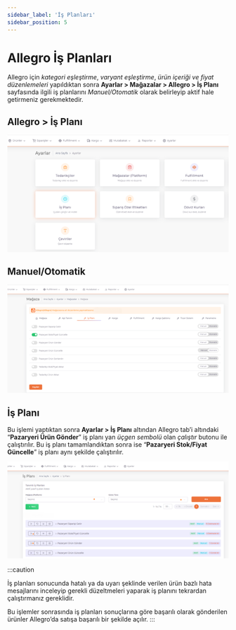 ```yaml
---
sidebar_label: 'İş Planları'
sidebar_position: 5
---
```



# Allegro İş Planları 

Allegro için *kategori eşleştirme*, *varyant eşleştirme*, *ürün içeriği ve fiyat düzenlemeleri* yapıldıktan sonra **Ayarlar > Mağazalar > Allegro > İş Planı** sayfasında ilgili iş planlarını *Manuel/Otomatik* olarak belirleyip aktif hale getirmeniz gerekmektedir.

## Allegro > İş Planı
![AllegroBusinessPlan](../allegro/img/allegrosettingbusinesplan.png)
## Manuel/Otomatik
![AllegroBusinessPlanManual](../allegro/img/sllegrosettingbusinessplan.png)

## İş Planı
Bu işlemi yaptıktan sonra **Ayarlar > İş Planı** altından Allegro tab’i altındaki “**Pazaryeri Ürün Gönder**” iş planı yan *üçgen sembolü* olan *çalıştır* butonu ile çalıştırılır. Bu iş planı tamamlandıktan sonra ise “**Pazaryeri Stok/Fiyat Güncelle**” iş planı aynı şekilde çalıştırılır. 

![AllegroBusinessPlanManual](../allegro/img/stokprice.png)

:::caution

İş planları sonucunda hatalı ya da uyarı şeklinde verilen ürün bazlı hata mesajlarını inceleyip gerekli düzeltmeleri yaparak iş planını tekrardan çalıştırmanız gereklidir. 

Bu işlemler sonrasında iş planları sonuçlarına göre başarılı olarak gönderilen ürünler Allegro’da satışa başarılı bir şekilde açılır. 
:::

